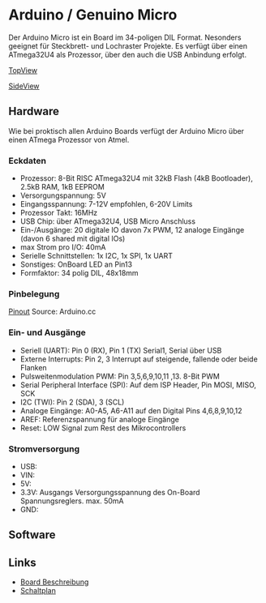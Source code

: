 # Arduino / Genuino Micro

Der Arduino Micro ist ein Board im 34-poligen DIL Format. Nesonders geeignet für Steckbrett- und Lochraster Projekte. Es verfügt über einen ATmega32U4 als Prozessor, über den auch die USB Anbindung erfolgt.

[TopView](./Images/ArduinoMicro_TopView.jpg)

[SideView](./Images/ArduinoMicro_SideView.jpg)

## Hardware

Wie bei proktisch allen Arduino Boards verfügt der Arduino Micro über einen ATmega Prozessor von Atmel. 

### Eckdaten 

* Prozessor: 8-Bit RISC ATmega32U4 mit 32kB Flash (4kB Bootloader), 2.5kB RAM, 1kB EEPROM
* Versorgungspannung: 5V
* Eingangsspannung: 7-12V empfohlen, 6-20V Limits
* Prozessor Takt: 16MHz
* USB Chip: über ATmega32U4, USB Micro Anschluss
* Ein-/Ausgänge: 20 digitale IO davon 7x PWM, 12 analoge Eingänge (davon 6 shared mit digital IOs)
* max Strom pro I/O: 40mA
* Serielle Schnittstellen: 1x I2C, 1x SPI, 1x UART
* Sonstiges: OnBoard LED an Pin13 
* Formfaktor: 34 polig DIL, 48x18mm

### Pinbelegung

[Pinout](./Images/ArduinoMicro_Pinout.jpg) Source: Arduino.cc

### Ein- und Ausgänge

* Seriell (UART): Pin 0 (RX), Pin 1 (TX) Serial1, Serial über USB
* Externe Interrupts: Pin 2, 3 Interrupt auf steigende, fallende oder beide Flanken
* Pulsweitenmodulation PWM: Pin 3,5,6,9,10,11 ,13. 8-Bit PWM 
* Serial Peripheral Interface (SPI): Auf dem ISP Header, Pin MOSI, MISO, SCK
* I2C (TWI): Pin 2 (SDA), 3 (SCL)
* Analoge Eingänge: A0-A5, A6-A11 auf den Digital Pins 4,6,8,9,10,12
* AREF: Referenzspannung für analoge Eingänge
* Reset: LOW Signal zum Rest des Mikrocontrollers

### Stromversorgung
* USB:
* VIN: 
* 5V: 
* 3.3V: Ausgangs Versorgungsspannung des On-Board Spannungsreglers. max. 50mA
* GND: 

## Software

## Links
* [Board Beschreibung](https://www.arduino.cc/en/Main/ArduinoBoardMicro)
* [Schaltplan](https://www.arduino.cc/en/uploads/Main/arduino-micro-schematic.pdf)


